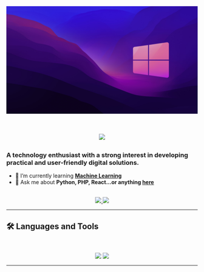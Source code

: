 <img src="https://github.com/agungdhrs/agungdhrs/blob/main/wallpaperflare.com_wallpaper.jpg" alt="Banner of Windows">

<h1 align="center">
    <img src="https://readme-typing-svg.herokuapp.com/?font=Inter&size=48&center=true&vCenter=true&width=500&height=70&color=4493F8&duration=4000&lines=Hi+There!+👋;+I'm+Agung+Dharma!;" />
</h1>

### A technology enthusiast with a strong interest in developing practical and user-friendly digital solutions.

- 🌱 I’m currently learning **[Machine Learning]([https://blog.bytebytego.com/p/free-system-design-pdf-158-pages](https://github.com/ageron/handson-ml3))**
- 💬 Ask me about **Python, PHP, React...or anything [here](https://github.com/agungdhr/agungdhr/issues)**

<br>

<div align="center">
  <a href="agungdhrs@gmail.com">
    <img src="https://img.shields.io/badge/Gmail-333333?style=for-the-badge&logo=gmail&logoColor=red" />
  </a>
  <a href="https://linkedin.com/in/agungdhr" target="_blank">
    <img src="https://img.shields.io/badge/LinkedIn-0077B5?style=for-the-badge&logo=linkedin&logoColor=white" target="_blank" />
  </a>
</div>

<hr>

## 🛠️ Languages and Tools

<br>

<p align="center">
  <img src="https://skillicons.dev/icons?i=tensorflow,py,react,mysql,laravel,bootstrap,css,dart,debian" />
  <img src="https://skillicons.dev/icons?i=firebase,flask,flutter,tailwind,js,vue,gcp,html,kotlin,postman" />
</p>

<hr>
